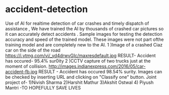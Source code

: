 # accident-detection
Use of AI for realtime detection of car crashes and timely dispatch of assistance , We have trained the AI by thousands of crashed car pictures so it can accurately detect accidents . 
Sample images for testing the detection accuracy and speed of the trained model. These images were not part ofthe training model and are completely new to the AI.
1 )Image of a crashed Ciaz car on the side of the road https://i.ytmg.com/vi/_yd4drwvGIc/maxresdefault.jpg   RESULT-  Accident has occured- 95.4% sur0ity
2 )CCTV capture of two trucks just at the moment of collision. http://images.indianexpress.com/2016/05/car-accident-fb.jpg  RESULT - Accident has occured 98.54% surity.
Images can be checked by inserting URL and clicking on "Classify one" button.
Joint project of-
1)Nivish Sharma
2)Harshit Mathur
3)Akshit Ostwal
4) Piyush Mantri
-TO HOPEFULLY SAVE LIVES
